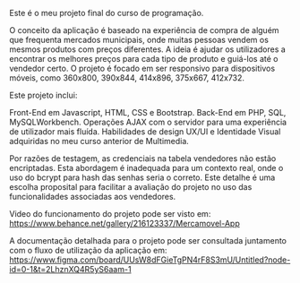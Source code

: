 Este é o meu projeto final do curso de programação.

O conceito da aplicação é baseado na experiência de compra de alguém que frequenta mercados municipais, onde muitas pessoas vendem os mesmos produtos com preços diferentes.
A ideia é ajudar os utilizadores a encontrar os melhores preços para cada tipo de produto e guiá-los até o vendedor certo.
O projeto é focado em ser responsivo para dispositivos móveis, como 360x800, 390x844, 414x896, 375x667, 412x732.

Este projeto inclui:

Front-End em Javascript, HTML, CSS e Bootstrap.
Back-End em PHP, SQL, MySQLWorkbench.
Operações AJAX com o servidor para uma experiência de utilizador mais fluída.
Habilidades de design UX/UI e Identidade Visual adquiridas no meu curso anterior de Multimedia.

Por razões de testagem, as credenciais na tabela vendedores não estão encriptadas. Esta abordagem é inadequada para um contexto real, 
onde o uso do bcrypt para hash das senhas seria o correto. Este detalhe é uma escolha proposital para facilitar a avaliação
do projeto no uso das funcionalidades associadas aos vendedores.

Video do funcionamento do projeto pode ser visto em:
https://www.behance.net/gallery/216123337/Mercamovel-App

A documentação detalhada para o projeto pode ser consultada juntamento com o fluxo de utilização da aplicação em:
https://www.figma.com/board/UUsW8dFGieTgPN4rF8S3mU/Untitled?node-id=0-1&t=2LhznXQ4R5yS6aam-1
